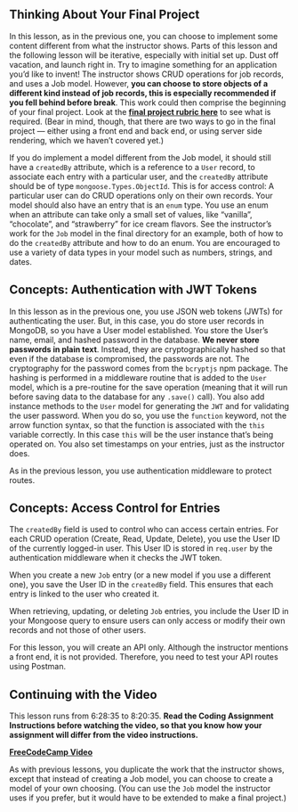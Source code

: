 ## Thinking About Your Final Project


In this lesson, as in the previous one, you can choose to implement some content different from what the instructor shows. Parts of this lesson and the following lesson will be iterative, especially with initial set up. Dust off vacation, and launch right in. Try to imagine something for an application you’d like to invent! The instructor shows CRUD operations for job records, and uses a Job model. However, **you can choose to store objects of a different kind instead of job records, this is especially recommended if you fell behind before break**. This work could then comprise the beginning of your final project. Look at the **[final project rubric here](https://github.com/Code-the-Dream-School/node-v3/blob/c21bba9b92cd445ba649396219a742914d52749a/assignments/rubric.md)** to see what is required. (Bear in mind, though, that there are two ways to go in the final project — either using a front end and back end, or using server side rendering, which we haven’t covered yet.)

If you do implement a model different from the Job model, it should still have a `createdBy` attribute, which is a reference to a `User` record, to associate each entry with a particular user, and the `createdBy` attribute should be of type `mongoose.Types.ObjectId`. This is for access control: A particular user can do CRUD operations only on their own records. Your model should also have an entry that is an `enum` type. You use an enum when an attribute can take only a small set of values, like “vanilla”, “chocolate”, and “strawberry” for ice cream flavors. See the instructor’s work for the `Job` model in the final directory for an example, both of how to do the `createdBy` attribute and how to do an enum. You are encouraged to use a variety of data types in your model such as numbers, strings, and dates.

## Concepts: Authentication with JWT Tokens

In this lesson as in the previous one, you use JSON web tokens (JWTs) for authenticating the user. But, in this case, you do store user records in MongoDB, so you have a User model established. You store the User’s name, email, and hashed password in the database. **We never store passwords in plain text**. Instead, they are cryptographically hashed so that even if the database is compromised, the passwords are not. The cryptography for the password comes from the `bcryptjs` npm package. The hashing is performed in a middleware routine that is added to the `User` model, which is a pre-routine for the save operation (meaning that it will run before saving data to the database for any `.save()` call). You also add instance methods to the `User` model for generating the `JWT` and for validating the user password. When you do so, you use the `function` keyword, not the arrow function syntax, so that the function is associated with the `this` variable correctly. In this case `this` will be the user instance that’s being operated on. You also set timestamps on your entries, just as the instructor does.

As in the previous lesson, you use authentication middleware to protect routes.

## Concepts: Access Control for Entries

The `createdBy` field is used to control who can access certain entries. For each CRUD operation (Create, Read, Update, Delete), you use the User ID of the currently logged-in user. This User ID is stored in `req.user` by the authentication middleware when it checks the JWT token.

When you create a new `Job` entry (or a new model if you use a different one), you save the User ID in the `createdBy` field. This ensures that each entry is linked to the user who created it.

When retrieving, updating, or deleting `Job` entries, you include the User ID in your Mongoose query to ensure users can only access or modify their own records and not those of other users.

For this lesson, you will create an API only. Although the instructor mentions a front end, it is not provided. Therefore, you need to test your API routes using Postman.




## Continuing with the Video

This lesson runs from 6:28:35 to 8:20:35. **Read the Coding Assignment Instructions before watching the video, so that you know how your assignment will differ from the video instructions.**  

**[FreeCodeCamp Video](https://www.youtube.com/watch?v=rltfdjcXjmk?t=23306)** 

As with previous lessons, you duplicate the work that the instructor shows, except that instead of creating a Job model, you can choose to create a model of your own choosing. (You can use the `Job` model the instructor uses if you prefer, but it would have to be extended to make a final project.)



